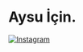 # Aysu İçin.
[![Instagram](https://img.shields.io/badge/Instagram-%23E4405F.svg?&style=flat-square&logo=instagram&logoColor=white)](https://www.instagram.com/beratydm/)
